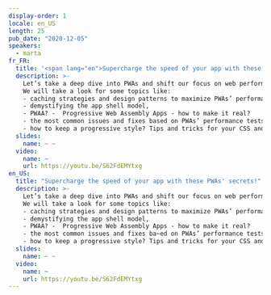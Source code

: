 ```yaml
---
display-order: 1
locale: en_US
length: 25
pub_date: "2020-12-05"
speakers:
  - marta
fr_FR:
  title: '<span lang="en">Supercharge the speed of your app with these PWA’s secrets!</span>'
  description: >-
    Let’s take a deep dive into PWAs and shift our focus on web performance! In this talk, I will tell you the big secrets on how to improve the speed of your apps with progressive enhancement. 
    We will take a look for some topics like:
    - caching strategies and design patterns to maximize PWAs’ performance, 
    - demystifying the app shell model,
    - PWAA? -  Progressive Web Assembly Apps - how to make it real?
    - the most common issues and fixes based on PWAs’ performance tests,
    - how to keep a progressive style? Tips and tricks for your CSS and assets.
  slides:
    name: ~ ~
  video:
    name: ~
    url: https://youtu.be/S62FdEMYtxg
en_US:
  title: "Supercharge the speed of your app with these PWAs' secrets!"
  description: >-
    Let’s take a deep dive into PWAs and shift our focus on web performance! In this talk, I will tell you the big secrets on how to improve the speed of your apps with progressive enhancement. 
    We will take a look for some topics like:
    - caching strategies and design patterns to maximize PWAs’ performance, 
    - demystifying the app shell model,
    - PWAA? -  Progressive Web Assembly Apps - how to make it real?
    - the most common issues and fixes ba~ed on PWAs’ performance tests,
    - how to keep a progressive style? Tips and tricks for your CSS and assets.
  slides:
    name: ~ ~
  video:
    name: ~
    url: https://youtu.be/S62FdEMYtxg
---
```

